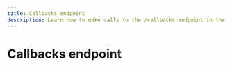 ```yaml
---
title: Callbacks endpoint
description: Learn how to make calls to the /callbacks endpoint in the Reactor API.
---
```

# Callbacks endpoint